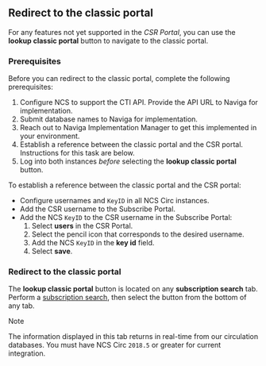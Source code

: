 ## Redirect to the classic portal

For any features not yet supported in the _CSR Portal_, you can use the **lookup classic portal** button to navigate to the classic portal.

### Prerequisites

Before you can redirect to the classic portal, complete the following prerequisites:

1. Configure NCS to support the CTI API. Provide the API URL to Naviga for implementation.
2. Submit database names to Naviga for implementation.
3. Reach out to Naviga Implementation Manager to get this implemented in your environment.
4. Establish a reference between the classic portal and the CSR portal. Instructions for this task are below.
5. Log into both instances *before* selecting the **lookup classic portal** button.

To establish a reference between the classic portal and the CSR portal: 
- Configure usernames and `KeyID` in all NCS Circ instances.
- Add the CSR username to the Subscribe Portal.  
- Add the NCS `KeyID` to the CSR username in the Subscribe Portal:
   1. Select **users** in the CSR Portal.
   2. Select the pencil icon that corresponds to the desired username.
   3. Add the NCS `KeyID` in the **key id** field.
   4. Select **save**.

### Redirect to the classic portal

The **lookup classic portal** button is located on any **subscription search** tab. Perform a [subscription search](www.example.com), then select the button from the bottom of any tab.

> [!NOTE]
> The information displayed in this tab returns in real-time from our circulation databases.
> You must have NCS Circ `2018.5` or greater for current integration.
